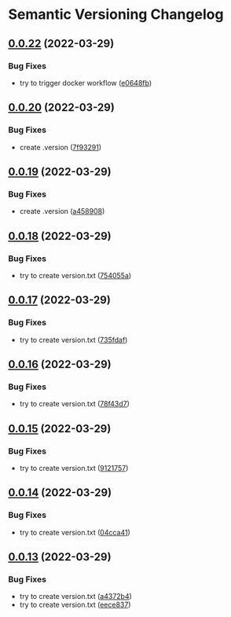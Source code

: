 # Semantic Versioning Changelog

## [0.0.22](https://github.com/halm4d/go-arbitrage-bot/compare/v0.0.21...v0.0.22) (2022-03-29)


### Bug Fixes

* try to trigger docker workflow ([e0648fb](https://github.com/halm4d/go-arbitrage-bot/commit/e0648fb82c8f0989d25343bdbd778584faa2ba69))

## [0.0.20](https://github.com/halm4d/go-arbitrage-bot/compare/v0.0.19...v0.0.20) (2022-03-29)


### Bug Fixes

* create .version ([7f93291](https://github.com/halm4d/go-arbitrage-bot/commit/7f93291e0c52b149f8b551e661c8028d2f81ee31))

## [0.0.19](https://github.com/halm4d/go-arbitrage-bot/compare/v0.0.18...v0.0.19) (2022-03-29)


### Bug Fixes

* create .version ([a458908](https://github.com/halm4d/go-arbitrage-bot/commit/a458908c5a93de33dcc8d20708940b29e5e112e4))

## [0.0.18](https://github.com/halm4d/go-arbitrage-bot/compare/v0.0.17...v0.0.18) (2022-03-29)


### Bug Fixes

* try to create version.txt ([754055a](https://github.com/halm4d/go-arbitrage-bot/commit/754055a204c4516f79c461821868fe85fabd9913))

## [0.0.17](https://github.com/halm4d/go-arbitrage-bot/compare/v0.0.16...v0.0.17) (2022-03-29)


### Bug Fixes

* try to create version.txt ([735fdaf](https://github.com/halm4d/go-arbitrage-bot/commit/735fdaf1e5ccbc29c9a28435e967f5bf33b607de))

## [0.0.16](https://github.com/halm4d/go-arbitrage-bot/compare/v0.0.15...v0.0.16) (2022-03-29)


### Bug Fixes

* try to create version.txt ([78f43d7](https://github.com/halm4d/go-arbitrage-bot/commit/78f43d7bd699565497d92eccd3b09fb32f17da8d))

## [0.0.15](https://github.com/halm4d/go-arbitrage-bot/compare/v0.0.14...v0.0.15) (2022-03-29)


### Bug Fixes

* try to create version.txt ([9121757](https://github.com/halm4d/go-arbitrage-bot/commit/9121757917a866f98c9795820eb4d69ee93440e4))

## [0.0.14](https://github.com/halm4d/go-arbitrage-bot/compare/v0.0.13...v0.0.14) (2022-03-29)


### Bug Fixes

* try to create version.txt ([04cca41](https://github.com/halm4d/go-arbitrage-bot/commit/04cca417d0935d721343714a548eab519a513c51))

## [0.0.13](https://github.com/halm4d/go-arbitrage-bot/compare/v0.0.12...v0.0.13) (2022-03-29)


### Bug Fixes

* try to create version.txt ([a4372b4](https://github.com/halm4d/go-arbitrage-bot/commit/a4372b4b658bd1da5a7938a3bb2931d90dc2ad4a))
* try to create version.txt ([eece837](https://github.com/halm4d/go-arbitrage-bot/commit/eece8376824c5cad6f23d837f5152a9cf945d3ca))

